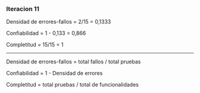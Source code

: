 ### Iteracion 11

Densidad de errores-fallos = 2/15 = 0,1333 

Confiabilidad = 1 - 0,133 = 0,866

Completitud = 15/15 = 1

_________

Densidad de errores-fallos = total fallos / total pruebas 

Confiabilidad = 1 - Densidad de errores

Completitud = total pruebas / total de funcionalidades

